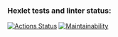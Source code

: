 ### Hexlet tests and linter status:
[![Actions Status](https://github.com/Esthiy/java-project-61/workflows/hexlet-check/badge.svg)](https://github.com/Esthiy/java-project-61/actions)
[![Maintainability](https://api.codeclimate.com/v1/badges/bc953fb0ab378995dab3/maintainability)](https://codeclimate.com/github/Esthiy/java-project-61/maintainability)